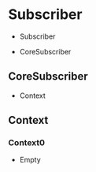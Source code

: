 # Subscriber

- Subscriber

- CoreSubscriber

## CoreSubscriber

- Context

## Context

### Context0

- Empty
